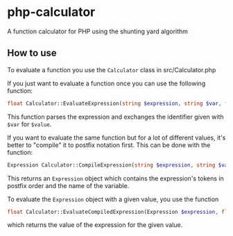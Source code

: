 # php-calculator
A function calculator for PHP using the shunting yard algorithm

## How to use
To evaluate a function you use the `Calculator` class in src/Calculator.php

If you just want to evaluate a function once you can use the following function:

```php
float Calculator::EvaluateExpression(string $expression, string $var, float $value);
```

This function parses the expression and exchanges the identifier given with `$var` for `$value`. 

If you want to evaluate the same function but for a lot of different values, it's better to "compile" it to postfix notation first.
This can be done with the function:

```php
Expression Calculator::CompileExpression(string $expression, string $var);
```

This returns an `Expression` object which contains the expression's tokens in postfix order and the name of the variable.

To evaluate the `Expression` object with a given value, you use the function
```php
float Calculator::EvaluateCompiledExpression(Expression $expression, float $value);
```
which returns the value of the expression for the given value.